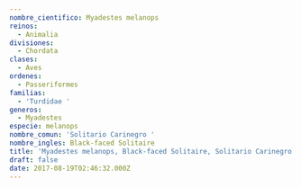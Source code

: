 ```yaml
---
nombre_cientifico: Myadestes melanops
reinos:
  - Animalia
divisiones:
  - Chordata
clases:
  - Aves
ordenes:
  - Passeriformes
familias:
  - 'Turdidae '
generos:
  - Myadestes
especie: melanops
nombre_comun: 'Solitario Carinegro '
nombre_ingles: Black-faced Solitaire
title: 'Myadestes melanops, Black-faced Solitaire, Solitario Carinegro '
draft: false
date: 2017-08-19T02:46:32.000Z
---
```


